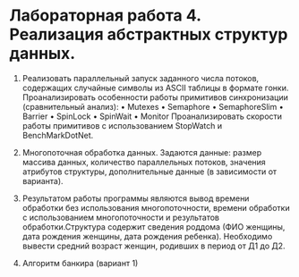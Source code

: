 # Лабораторная работа 4. Реализация абстрактных структур данных.
1. Реализовать параллельный запуск заданного числа потоков,
содержащих случайные символы из ASCII таблицы в формате гонки.
Проанализировать особенности работы примитивов синхронизации
(сравнительный анализ):
• Mutexes
• Semaphore
• SemaphoreSlim
• Barrier
• SpinLock
• SpinWait
• Monitor
Проанализировать скорости работы примитивов с использованием
StopWatch и BenchMarkDotNet.

2. Многопоточная обработка данных.
Задаются данные: размер массива данных, количество параллельных
потоков, значения атрибутов структуры, дополнительные данные (в
зависимости от варианта).
16. Результатом работы программы являются вывод времени обработки без
использования многопоточности, времени обработки с использованием
многопоточности и результатов обработки.Структура содержит сведения роддома (ФИО женщины, дата рождения
женщины, дата рождения ребенка). Необходимо вывести средний возраст
женщин, родивших в период от Д1 до Д2.

3. Алгоритм банкира (вариант 1)
